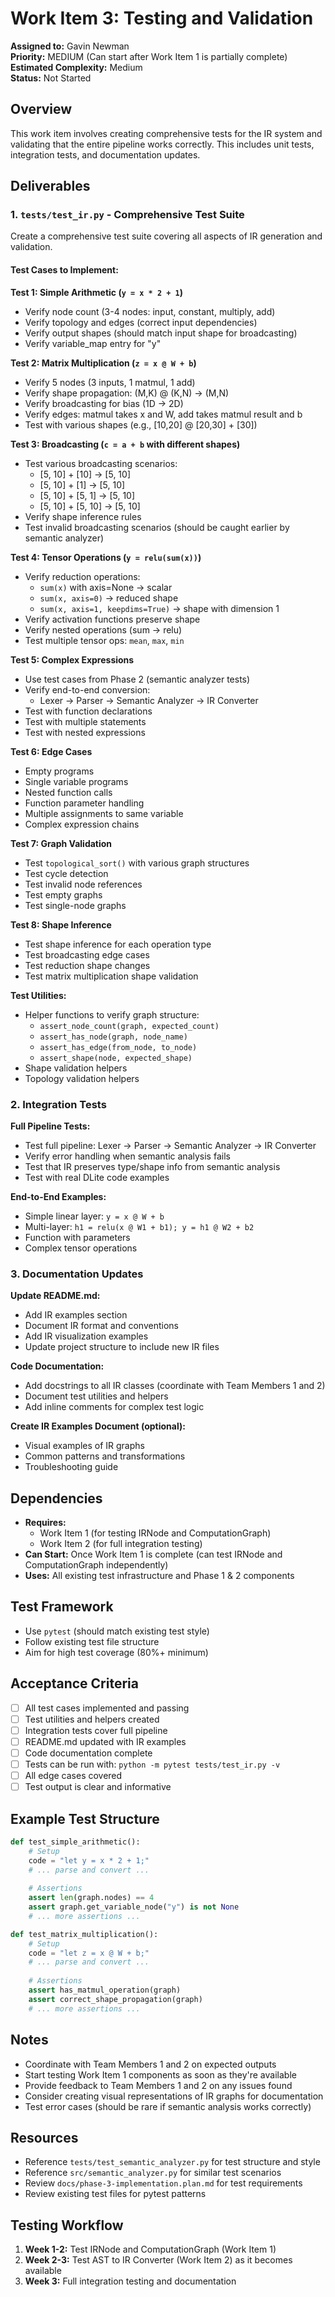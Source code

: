 # Work Item 3: Testing and Validation

**Assigned to:** Gavin Newman  
**Priority:** MEDIUM (Can start after Work Item 1 is partially complete)  
**Estimated Complexity:** Medium  
**Status:** Not Started

## Overview

This work item involves creating comprehensive tests for the IR system and validating that the entire pipeline works correctly. This includes unit tests, integration tests, and documentation updates.

## Deliverables

### 1. `tests/test_ir.py` - Comprehensive Test Suite

Create a comprehensive test suite covering all aspects of IR generation and validation.

#### Test Cases to Implement:

**Test 1: Simple Arithmetic (`y = x * 2 + 1`)**
- Verify node count (3-4 nodes: input, constant, multiply, add)
- Verify topology and edges (correct input dependencies)
- Verify output shapes (should match input shape for broadcasting)
- Verify variable_map entry for "y"

**Test 2: Matrix Multiplication (`z = x @ W + b`)**
- Verify 5 nodes (3 inputs, 1 matmul, 1 add)
- Verify shape propagation: (M,K) @ (K,N) → (M,N)
- Verify broadcasting for bias (1D → 2D)
- Verify edges: matmul takes x and W, add takes matmul result and b
- Test with various shapes (e.g., [10,20] @ [20,30] + [30])

**Test 3: Broadcasting (`c = a + b` with different shapes)**
- Test various broadcasting scenarios:
  - [5, 10] + [10] → [5, 10]
  - [5, 10] + [1] → [5, 10]
  - [5, 10] + [5, 1] → [5, 10]
  - [5, 10] + [5, 10] → [5, 10]
- Verify shape inference rules
- Test invalid broadcasting scenarios (should be caught earlier by semantic analyzer)

**Test 4: Tensor Operations (`y = relu(sum(x))`)**
- Verify reduction operations:
  - `sum(x)` with axis=None → scalar
  - `sum(x, axis=0)` → reduced shape
  - `sum(x, axis=1, keepdims=True)` → shape with dimension 1
- Verify activation functions preserve shape
- Verify nested operations (sum → relu)
- Test multiple tensor ops: `mean`, `max`, `min`

**Test 5: Complex Expressions**
- Use test cases from Phase 2 (semantic analyzer tests)
- Verify end-to-end conversion:
  - Lexer → Parser → Semantic Analyzer → IR Converter
- Test with function declarations
- Test with multiple statements
- Test with nested expressions

**Test 6: Edge Cases**
- Empty programs
- Single variable programs
- Nested function calls
- Function parameter handling
- Multiple assignments to same variable
- Complex expression chains

**Test 7: Graph Validation**
- Test `topological_sort()` with various graph structures
- Test cycle detection
- Test invalid node references
- Test empty graphs
- Test single-node graphs

**Test 8: Shape Inference**
- Test shape inference for each operation type
- Test broadcasting edge cases
- Test reduction shape changes
- Test matrix multiplication shape validation

**Test Utilities:**
- Helper functions to verify graph structure:
  - `assert_node_count(graph, expected_count)`
  - `assert_has_node(graph, node_name)`
  - `assert_has_edge(from_node, to_node)`
  - `assert_shape(node, expected_shape)`
- Shape validation helpers
- Topology validation helpers

### 2. Integration Tests

**Full Pipeline Tests:**
- Test full pipeline: Lexer → Parser → Semantic Analyzer → IR Converter
- Verify error handling when semantic analysis fails
- Test that IR preserves type/shape info from semantic analysis
- Test with real DLite code examples

**End-to-End Examples:**
- Simple linear layer: `y = x @ W + b`
- Multi-layer: `h1 = relu(x @ W1 + b1); y = h1 @ W2 + b2`
- Function with parameters
- Complex tensor operations

### 3. Documentation Updates

**Update README.md:**
- Add IR examples section
- Document IR format and conventions
- Add IR visualization examples
- Update project structure to include new IR files

**Code Documentation:**
- Add docstrings to all IR classes (coordinate with Team Members 1 and 2)
- Document test utilities and helpers
- Add inline comments for complex test logic

**Create IR Examples Document (optional):**
- Visual examples of IR graphs
- Common patterns and transformations
- Troubleshooting guide

## Dependencies

- **Requires:** 
  - Work Item 1 (for testing IRNode and ComputationGraph)
  - Work Item 2 (for full integration testing)
- **Can Start:** Once Work Item 1 is complete (can test IRNode and ComputationGraph independently)
- **Uses:** All existing test infrastructure and Phase 1 & 2 components

## Test Framework

- Use `pytest` (should match existing test style)
- Follow existing test file structure
- Aim for high test coverage (80%+ minimum)

## Acceptance Criteria

- [ ] All test cases implemented and passing
- [ ] Test utilities and helpers created
- [ ] Integration tests cover full pipeline
- [ ] README.md updated with IR examples
- [ ] Code documentation complete
- [ ] Tests can be run with: `python -m pytest tests/test_ir.py -v`
- [ ] All edge cases covered
- [ ] Test output is clear and informative

## Example Test Structure

```python
def test_simple_arithmetic():
    # Setup
    code = "let y = x * 2 + 1;"
    # ... parse and convert ...
    
    # Assertions
    assert len(graph.nodes) == 4
    assert graph.get_variable_node("y") is not None
    # ... more assertions ...

def test_matrix_multiplication():
    # Setup
    code = "let z = x @ W + b;"
    # ... parse and convert ...
    
    # Assertions
    assert has_matmul_operation(graph)
    assert correct_shape_propagation(graph)
    # ... more assertions ...
```

## Notes

- Coordinate with Team Members 1 and 2 on expected outputs
- Start testing Work Item 1 components as soon as they're available
- Provide feedback to Team Members 1 and 2 on any issues found
- Consider creating visual representations of IR graphs for documentation
- Test error cases (should be rare if semantic analysis works correctly)

## Resources

- Reference `tests/test_semantic_analyzer.py` for test structure and style
- Reference `src/semantic_analyzer.py` for similar test scenarios
- Review `docs/phase-3-implementation.plan.md` for test requirements
- Review existing test files for pytest patterns

## Testing Workflow

1. **Week 1-2:** Test IRNode and ComputationGraph (Work Item 1)
2. **Week 2-3:** Test AST to IR Converter (Work Item 2) as it becomes available
3. **Week 3:** Full integration testing and documentation


